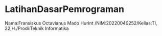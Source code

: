 # LatihanDasarPemrograman
Nama:Fransiskus Octavianus Mado Hurint /NIM:20220040252/Kellas:TI, 22,H./Prodi:Teknik Informatika
